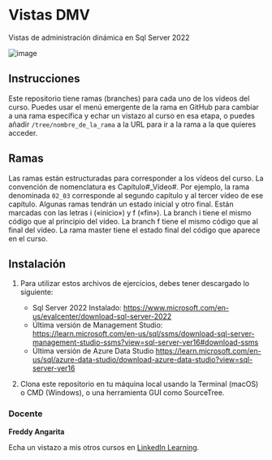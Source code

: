 # Vistas DMV

Vistas de administración dinámica en Sql Server 2022

![image](https://user-images.githubusercontent.com/71371373/209296812-79b1f367-9c00-4156-9634-55658e00d174.png)

## Instrucciones

Este repositorio tiene ramas (branches) para cada uno de los vídeos del curso. Puedes usar el menú emergente de la rama en GitHub para cambiar a una rama específica y echar un vistazo al curso en esa etapa, o puedes añadir `/tree/nombre_de_la_rama` a la URL para ir a la rama a la que quieres acceder.

## Ramas

Las ramas están estructuradas para corresponder a los vídeos del curso. La convención de nomenclatura es Capítulo#_Vídeo#. Por ejemplo, la rama denominada `02_03` corresponde al segundo capítulo y al tercer vídeo de ese capítulo. Algunas ramas tendrán un estado inicial y otro final. Están marcadas con las letras i («inicio») y f («fin»). La branch i tiene el mismo código que al principio del vídeo. La branch f tiene el mismo código que al final del vídeo. La rama master tiene el estado final del código que aparece en el curso.

## Instalación

1. Para utilizar estos archivos de ejercicios, debes tener descargado lo siguiente:
   - Sql Server 2022 Instalado: https://www.microsoft.com/en-us/evalcenter/download-sql-server-2022
   - Última versión de Management Studio: https://learn.microsoft.com/en-us/sql/ssms/download-sql-server-management-studio-ssms?view=sql-server-ver16#download-ssms
   - Última versión de Azure Data Studio https://learn.microsoft.com/en-us/sql/azure-data-studio/download-azure-data-studio?view=sql-server-ver16

2. Clona este repositorio en tu máquina local usando la Terminal (macOS) o CMD (Windows), o una herramienta GUI como SourceTree.

### Docente

**Freddy Angarita**

Echa un vistazo a mis otros cursos en [LinkedIn Learning](https://www.linkedin.com/learning/instructors/freddy-leandro-angarita-castellanos).

[0]: # (Replace these placeholder URLs with actual course URLs)
[lil-course-url]: https://www.linkedin.com/learning/sql-server-2022-para-desarrolladores-esencial/da-tus-primeros-pasos-con-sql-server-2022
[lil-thumbnail-url]: https://cdn.lynda.com/course/2875095/2875095-1615224395432-16x9.jpg

[1]: # (End of ES-Instruction ###############################################################################################)
